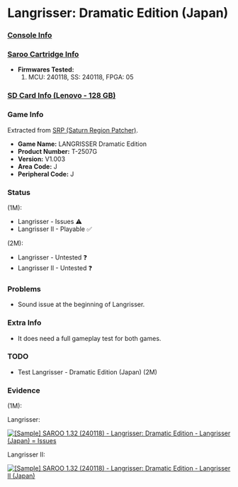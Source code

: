 # Langrisser: Dramatic Edition (Japan)

### [Console Info](../../../../Info/Consoles/VA13/README.md)

### [Saroo Cartridge Info](../../../../Info/Cartridges/RetroGameParadiseStore/1.32F/README.md)

- <b>Firmwares Tested:</b>
  1. MCU: 240118, SS: 240118, FPGA: 05

### [SD Card Info (Lenovo - 128 GB)](../../../../Info/SdCards/Lenovo/128GB/fat32/README.md)

### Game Info

Extracted from [SRP (Saturn Region Patcher)](https://segaxtreme.net/resources/saturn-region-patcher.81/download).

- <b>Game Name:</b> LANGRISSER Dramatic Edition
- <b>Product Number:</b> T-2507G
- <b>Version:</b> V1.003
- <b>Area Code:</b> J
- <b>Peripheral Code:</b> J

### Status

(1M):

- Langrisser - Issues :warning:
- Langrisser II - Playable :white_check_mark:

(2M):

- Langrisser - Untested :question:
- Langrisser II - Untested :question:

### Problems

- Sound issue at the beginning of Langrisser.

### Extra Info

- It does need a full gameplay test for both games.

### TODO

- Test Langrisser - Dramatic Edition (Japan) (2M)

### Evidence

(1M):

Langrisser:

[![[Sample] SAROO 1.32 (240118) - Langrisser: Dramatic Edition - Langrisser (Japan) = Issues](https://img.youtube.com/vi/8kBO_7p4d5Y/0.jpg)](https://www.youtube.com/watch?v=8kBO_7p4d5Y)

Langrisser II:

[![[Sample] SAROO 1.32 (240118) - Langrisser: Dramatic Edition - Langrisser II (Japan)](https://img.youtube.com/vi/giIDypjlHzU/0.jpg)](https://www.youtube.com/watch?v=giIDypjlHzU)
